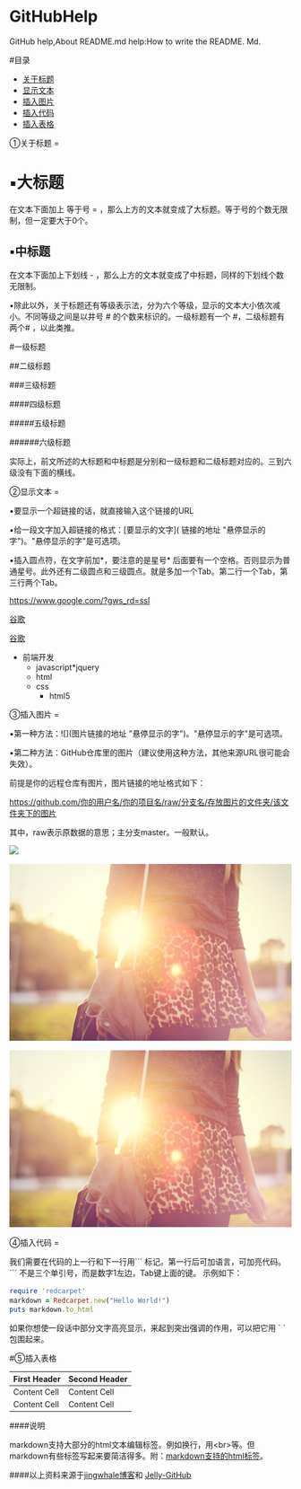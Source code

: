 ﻿# GitHubHelp
GitHub help,About README.md help:How to write the README. Md.

#目录
* [关于标题](.title)
* [显示文本](#text)
* [插入图片](#image)
* [插入代码](#code)
* [插入表格](#table)

<a id="title"/>
①关于标题
=

▪大标题
====

在文本下面加上 等于号 = ，那么上方的文本就变成了大标题。等于号的个数无限制，但一定要大于0个。

▪中标题
-------

在文本下面加上下划线 - ，那么上方的文本就变成了中标题，同样的下划线个数无限制。

▪除此以外，关于标题还有等级表示法，分为六个等级，显示的文本大小依次减小。不同等级之间是以井号 # 的个数来标识的。一级标题有一个 #，二级标题有两个# ，以此类推。

#一级标题

##二级标题

###三级标题

####四级标题

#####五级标题

######六级标题

实际上，前文所述的大标题和中标题是分别和一级标题和二级标题对应的。三到六级没有下面的横线。

<a name="text"/>
②显示文本
=

▪要显示一个超链接的话，就直接输入这个链接的URL

▪给一段文字加入超链接的格式：\[要显示的文字\]( 链接的地址 "悬停显示的字")。"悬停显示的字"是可选项。

▪插入圆点符，在文字前加\*，要注意的是星号* 后面要有一个空格。否则显示为普通星号。此外还有二级圆点和三级圆点。就是多加一个Tab。第二行一个Tab，第三行两个Tab。


https://www.google.com/?gws_rd=ssl

[谷歌](https://www.google.com/?gws_rd=ssl)

[谷歌](https://www.google.com/?gws_rd=ssl "点击链接跳转到谷歌")

* 前端开发
  * javascript*jquery
  *	html
  * css
    * html5

<a name="image">
③插入图片
=

▪第一种方法：!\[\](图片链接的地址 "悬停显示的字")。"悬停显示的字"是可选项。

▪第二种方法：GitHub仓库里的图片（建议使用这种方法，其他来源URL很可能会失效）。

前提是你的远程仓库有图片，图片链接的地址格式如下：

https://github.com/你的用户名/你的项目名/raw/分支名/存放图片的文件夹/该文件夹下的图片

其中，raw表示原数据的意思；主分支master。一般默认。

![](http://dl.bizhi.sogou.com/images/2015/05/13/1171967.jpg)

![](images/girl.jpg)

![](images/girl.jpg "阳光下的女孩")

<a name="code">
④插入代码
=

我们需要在代码的上一行和下一行用\`\`\` 标记。第一行后可加语言，可加亮代码。\`\`\` 不是三个单引号，而是数字1左边，Tab键上面的键。 示例如下：
```ruby
require 'redcarpet'
markdown = Redcarpet.new("Hello World!")
puts markdown.to_html
```
如果你想使一段话中部分文字高亮显示，来起到突出强调的作用，可以把它用 \` \` 包围起来。

<a name="table">
#⑤插入表格

| First Header  | Second Header |
| ------------- | ------------- |
| Content Cell  | Content Cell  |
| Content Cell  | Content Cell  |

####说明

markdown支持大部分的html文本编辑标签。例如换行，用\<br\>等。但markdown有些标签写起来要简洁得多。附：[markdown支持的html标签](https://github.com/github/markup/tree/master#html-sanitization)。

####以上资料来源于[jingwhale博客](http://www.cnblogs.com/jingwhale/p/4223657.html)和 [Jelly-GitHub](https://github.com/guodongxiaren/README/blob/master/README.md)
